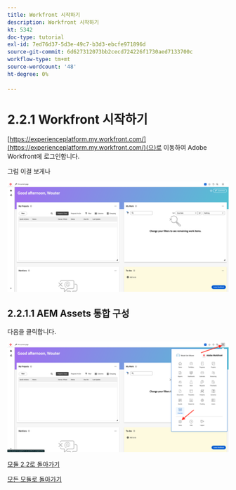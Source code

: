 ```yaml
---
title: Workfront 시작하기
description: Workfront 시작하기
kt: 5342
doc-type: tutorial
exl-id: 7ed76d37-5d3e-49c7-b3d3-ebcfe971896d
source-git-commit: 6d627312073bb2cecd724226f1730aed7133700c
workflow-type: tm+mt
source-wordcount: '48'
ht-degree: 0%

---
```


# 2.2.1 Workfront 시작하기

[https://experienceplatform.my.workfront.com/](https://experienceplatform.my.workfront.com/)(으)로 이동하여 Adobe Workfront에 로그인합니다.

그럼 이걸 보게나

![WF](./images/wfb1.png)

## 2.2.1.1 AEM Assets 통합 구성

다음을 클릭합니다.


![WF](./images/wfb2.png)

[모듈 2.2로 돌아가기](./workfront.md)

[모든 모듈로 돌아가기](./../../../overview.md)
